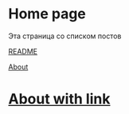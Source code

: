 # Home page

Эта страница со списком постов

[README](README.md)

[About](pages/about.md)

# [About with link](pages/about.md)